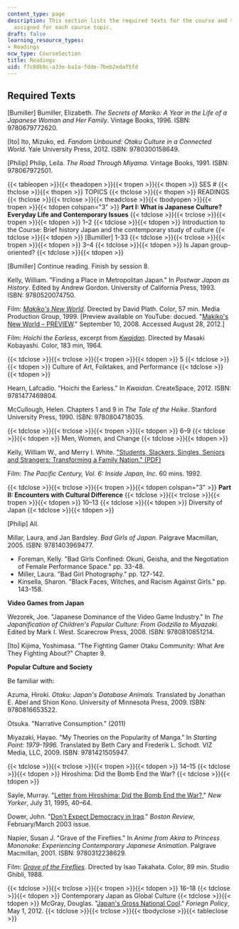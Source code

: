 ```yaml
---
content_type: page
description: This section lists the required texts for the course and the readings
  assigned for each course topic.
draft: false
learning_resource_types:
- Readings
ocw_type: CourseSection
title: Readings
uid: f7c08b9c-a33e-ba1a-fdde-7beb2edaf5fd
---
```

## Required Texts

\[Bumiller\] Bumiller, Elizabeth. *The Secrets of Mariko: A Year in the Life of a Japanese Woman and Her Family*. Vintage Books, 1996. ISBN: 9780679772620.

\[Ito\] Ito, Mizuko, ed. *Fandom Unbound: Otaku Culture in a Connected World*. Yale University Press, 2012. ISBN: 9780300158649.

\[Philip\] Philip, Leila. *The Road Through Miyama*. Vintage Books, 1991. ISBN: 978067972501.

{{< tableopen >}}{{< theadopen >}}{{< tropen >}}{{< thopen >}}
SES #
{{< thclose >}}{{< thopen >}}
TOPICS
{{< thclose >}}{{< thopen >}}
READINGS
{{< thclose >}}{{< trclose >}}{{< theadclose >}}{{< tbodyopen >}}{{< tropen >}}{{< tdopen colspan="3" >}}
**Part I: What is Japanese Culture? Everyday Life and Contemporary Issues**
{{< tdclose >}}{{< trclose >}}{{< tropen >}}{{< tdopen >}}
1–2
{{< tdclose >}}{{< tdopen >}}
Introduction to the Course: Brief history Japan and the contemporary study of culture
{{< tdclose >}}{{< tdopen >}}
\[Bumiller\] 1-33
{{< tdclose >}}{{< trclose >}}{{< tropen >}}{{< tdopen >}}
3–4
{{< tdclose >}}{{< tdopen >}}
Is Japan group-oriented?
{{< tdclose >}}{{< tdopen >}}

\[Bumiller\] Continue reading. Finish by session 8.

Kelly, William. "Finding a Place in Metropolitan Japan." In *Postwar Japan as History*. Edited by Andrew Gordon. University of California Press, 1993. ISBN: 9780520074750.

Film: [*Makiko's New World*](http://www.der.org/films/makikos-new-world.html). Directed by David Plath. Color, 57 min. Media Production Group, 1999. \[Preview available on YouTube: docued. "[Makiko's New World – PREVIEW](http://www.youtube.com/v/59B9ME3B5Mo)." September 10, 2008. Accessed August 28, 2012.\]

Film: *Hoichi the Earless*, excerpt from [*Kwaidan*](http://www.imdb.com/title/tt0058279/). Directed by Masaki Kobayashi. Color, 183 min, 1964.

{{< tdclose >}}{{< trclose >}}{{< tropen >}}{{< tdopen >}}
5
{{< tdclose >}}{{< tdopen >}}
Culture of Art, Folktakes, and Performance
{{< tdclose >}}{{< tdopen >}}

Hearn, Lafcadio. "Hoichi the Earless." In *Kwaidan*. CreateSpace, 2012. ISBN: 9781477469804.

McCullough, Helen. Chapters 1 and 9 in *The Tale of the Heike*. Stanford University Press, 1990. ISBN: 9780804718035.

{{< tdclose >}}{{< trclose >}}{{< tropen >}}{{< tdopen >}}
6–9
{{< tdclose >}}{{< tdopen >}}
Men, Women, and Change
{{< tdclose >}}{{< tdopen >}}

Kelly, William W., and Merry I. White. ["Students, Slackers, Singles, Seniors and Strangers: Transforming a Family Nation." (PDF)](https://studylib.net/doc/13524067/students--slackers--singles--seniors--and-strangers--tran…)

Film: *The Pacific Century, Vol. 6: Inside Japan, Inc.* 60 mins. 1992.

{{< tdclose >}}{{< trclose >}}{{< tropen >}}{{< tdopen colspan="3" >}}
**Part II: Encounters with Cultural Difference**
{{< tdclose >}}{{< trclose >}}{{< tropen >}}{{< tdopen >}}
10–13
{{< tdclose >}}{{< tdopen >}}
Diversity of Japan
{{< tdclose >}}{{< tdopen >}}

\[Philip\] All.

Millar, Laura, and Jan Bardsley. *Bad Girls of Japan*. Palgrave Macmillan, 2005. ISBN: 9781403969477.

- Foreman, Kelly. "Bad Girls Confined: Okuni, Geisha, and the Negotiation of Female Performance Space." pp. 33-48.
- Miller, Laura. "Bad Girl Photography." pp. 127-142.
- Kinsella, Sharon. "Black Faces, Witches, and Racism Against Girls." pp. 143-158.

**Video Games from Japan**

Wezorek, Joe. "Japanese Dominance of the Video Game Industry." In *The Japanification of Children's Popular Culture: From Godzilla to Miyazaki.* Edited by Mark I. West. Scarecrow Press, 2008. ISBN: 9780810851214.

\[Ito\] Kijima, Yoshimasa. "The Fighting Gamer Otaku Community: What Are They Fighting About?" Chapter 9.

**Popular Culture and Society**

Be familiar with:

Azuma, Hiroki. *Otaku: Japan's Database Animals.* Translated by Jonathan E. Abel and Shion Kono. University of Minnesota Press, 2009. ISBN: 9780816653522.

Otsuka. "Narrative Consumption." (2011)

Miyazaki, Hayao. "My Theories on the Popularity of Manga." In *Starting Point: 1979-1996.* Translated by Beth Cary and Frederik L. Schodt. VIZ Media, LLC, 2009. ISBN: 9781421505947.

{{< tdclose >}}{{< trclose >}}{{< tropen >}}{{< tdopen >}}
14–15
{{< tdclose >}}{{< tdopen >}}
Hiroshima: Did the Bomb End the War?
{{< tdclose >}}{{< tdopen >}}

Sayle, Murray. "[Letter from Hiroshima: Did the Bomb End the War?](http://www.newyorker.com/archive/1995/07/31/1995_07_31_040_TNY_CARDS_000373616)," *New Yorker*, July 31, 1995, 40–64.

Dower, John. "[Don't Expect Democracy in Iraq](http://www.bostonreview.net/world/john-w-dower-warning-history)." *Boston Review*, February/March 2003 issue.

Napier, Susan J. "Grave of the Fireflies." In *Anime from Akira to Princess Mononoke: Experiencing Contemporary Japanese Animation*. Palgrave Macmillan, 2001. ISBN: 9780312238629.

Film: [*Grave of the Fireflies*](http://www.imdb.com/title/tt0095327/). Directed by Isao Takahata. Color, 89 min. Studio Ghibli, 1988.

{{< tdclose >}}{{< trclose >}}{{< tropen >}}{{< tdopen >}}
16–18
{{< tdclose >}}{{< tdopen >}}
Contemporary Japan as Global Culture
{{< tdclose >}}{{< tdopen >}}
McGray, Douglas. "[Japan's Gross National Cool](http://www.foreignpolicy.com/articles/2002/05/01/japans_gross_national_cool)." *Foriegn Policy*, May 1, 2012.
{{< tdclose >}}{{< trclose >}}{{< tbodyclose >}}{{< tableclose >}}